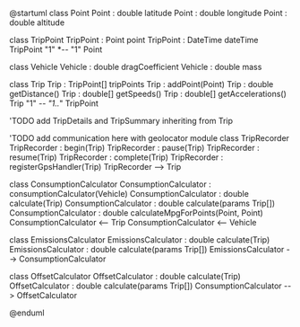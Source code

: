 @startuml
class Point
Point : double latitude
Point : double longitude
Point : double altitude

class TripPoint
TripPoint : Point point
TripPoint : DateTime dateTime
TripPoint "1" *-- "1" Point

class Vehicle
Vehicle : double dragCoefficient
Vehicle : double mass

class Trip
Trip : TripPoint[] tripPoints
Trip : addPoint(Point)
Trip : double getDistance()
Trip : double[] getSpeeds()
Trip : double[] getAccelerations()
Trip "1" *-- "1..*" TripPoint

'TODO add TripDetails and TripSummary inheriting from Trip

'TODO add communication here with geolocator module
class TripRecorder
TripRecorder : begin(Trip)
TripRecorder : pause(Trip)
TripRecorder : resume(Trip)
TripRecorder : complete(Trip)
TripRecorder : registerGpsHandler(Trip)
TripRecorder --> Trip

class ConsumptionCalculator
ConsumptionCalculator : consumptionCalculator(Vehicle)
ConsumptionCalculator : double calculate(Trip)
ConsumptionCalculator : double calculate(params Trip[])
ConsumptionCalculator : double calculateMpgForPoints(Point, Point)
ConsumptionCalculator <-- Trip
ConsumptionCalculator <-- Vehicle

class EmissionsCalculator
EmissionsCalculator : double calculate(Trip)
EmissionsCalculator : double calculate(params Trip[])
EmissionsCalculator --> ConsumptionCalculator

class OffsetCalculator
OffsetCalculator : double calculate(Trip)
OffsetCalculator : double calculate(params Trip[])
ConsumptionCalculator --> OffsetCalculator

@enduml